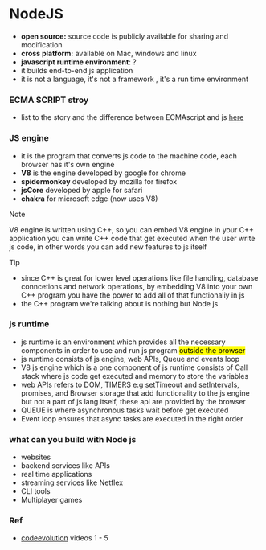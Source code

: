 # NodeJS

- **open source:** source code is publicly available for sharing and modification
- **cross platform:** available on Mac, windows and linux
- **javascript runtime environment**: ?
- it builds end-to-end js application
- it is not a language, it's not a framework , it's a run time environment

### ECMA SCRIPT stroy 
- list to the story and the difference between ECMAscript and js [here](https://youtu.be/HXpPKhWOkAs?si=8LoZL3M57CzPTIpo)

### JS engine
- it is the program that converts js code to the machine code, each browser has it's own engine
- **V8** is the engine developed by google for chrome
- **spidermonkey** developed by mozilla for firefox
- **jsCore** developed by apple for safari
- **chakra** for microsoft edge (now uses V8)

> [!NOTE]
> V8 engine is written using C++, so you can embed V8 engine in your C++ application
> you can write C++ code that get executed when the user write js code, in other words you can add new features to js itself

> [!TIP]
> - since C++ is great for lower level operations like file handling, database conncetions and network operations, by embedding V8 into your own C++ program you have the power to add all of that functionaliy in js
> - the C++ program we're talking about is nothing but Node js

### js runtime
- js runtime is an environment which provides all the necessary components in order to use and run js program <mark>outside the browser</mark>
- js runtime consists of js engine, web APIs, Queue and events loop
- V8 js engine which is a one component of js runtime consists of Call stack where js code get executed and memory to store the variables
- web APIs refers to DOM, TIMERS e:g setTimeout and setIntervals, promises, and Browser storage that add functionality to the js engine but not a part of js lang itself, these api are provided by the browser
- QUEUE is where asynchronous tasks wait before get executed
- Event loop ensures that async tasks are executed in the right order


### what can you build with Node js
- websites
- backend services like APIs
- real time applications
- streaming services like Netflex
- CLI tools
- Multiplayer games

### Ref
- [codeevolution](https://www.youtube.com/watch?v=LAUi8pPlcUM&list=PLC3y8-rFHvwh8shCMHFA5kWxD9PaPwxaY&pp=iAQB) videos 1 - 5
